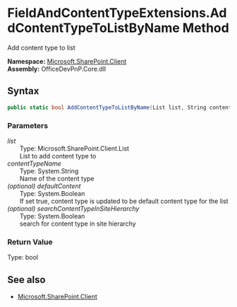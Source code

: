 # FieldAndContentTypeExtensions.AddContentTypeToListByName Method  
Add content type to list  

**Namespace:** [Microsoft.SharePoint.Client](Microsoft.SharePoint.Client.md)  
**Assembly:** OfficeDevPnP.Core.dll  
## Syntax
```C#
public static bool AddContentTypeToListByName(List list, String contentTypeName, Boolean defaultContent, Boolean searchContentTypeInSiteHierarchy)
```
### Parameters
*list*  
&emsp;&emsp;Type: Microsoft.SharePoint.Client.List  
&emsp;&emsp;List to add content type to  
*contentTypeName*  
&emsp;&emsp;Type: System.String  
&emsp;&emsp;Name of the content type  
*(optional) defaultContent*  
&emsp;&emsp;Type: System.Boolean  
&emsp;&emsp;If set true, content type is updated to be default content type for the list  
*(optional) searchContentTypeInSiteHierarchy*  
&emsp;&emsp;Type: System.Boolean  
&emsp;&emsp;search for content type in site hierarchy  
### Return Value
Type: bool  

## See also
- [Microsoft.SharePoint.Client](Microsoft.SharePoint.Client.md)
